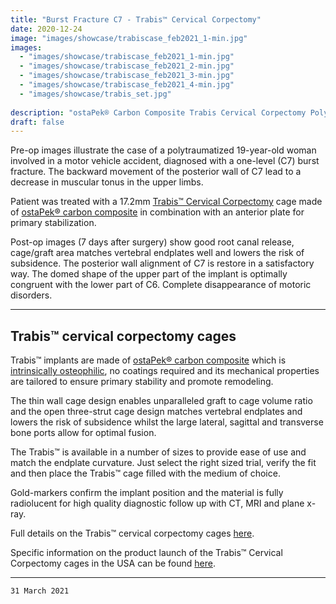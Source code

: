 ```yaml
---
title: "Burst Fracture C7 - Trabis™ Cervical Corpectomy"
date: 2020-12-24
image: "images/showcase/trabiscase_feb2021_1-min.jpg"
images: 
  - "images/showcase/trabiscase_feb2021_1-min.jpg"
  - "images/showcase/trabiscase_feb2021_2-min.jpg"
  - "images/showcase/trabiscase_feb2021_3-min.jpg"
  - "images/showcase/trabiscase_feb2021_4-min.jpg"
  - "images/showcase/trabis_set.jpg"
  
description: "ostaPek® Carbon Composite Trabis Cervical Corpectomy Polytrauma Burst Fracture C7"
draft: false
---
```


Pre-op images illustrate the case of a polytraumatized 19-year-old woman involved in a motor vehicle accident, diagnosed with a one-level (C7) burst fracture. The backward movement of the posterior wall of C7 lead to a decrease in muscular tonus in the upper limbs.

<!--more-->

Patient was treated with a 17.2mm [Trabis™ Cervical Corpectomy](https://spinenuances.com/products/trabis_cervical_corpectomy_vertebral_body_replacement_cage) cage 
made of [ostaPek® carbon composite](https://spinenuances.com/ostapek_carbon_composite) in combination with an anterior plate for primary stabilization.

Post-op images (7 days after surgery) show good root canal release, cage/graft area matches vertebral endplates well and lowers the risk of subsidence. The posterior wall alignment of C7 is restore in a satisfactory way. The domed shape of the upper part of the implant is optimally congruent with the lower part of C6. Complete disappearance of motoric disorders.

-----

## Trabis™ cervical corpectomy cages

Trabis™ implants are made of [ostaPek® carbon composite](https://saps2412.github.io/sales_mktg/what_is_ostaPek_and_why.pdf) which is [intrinsically osteophilic](https://spinenuances.com/blog/ostapek_carbon_composite_part_one_biology/), 
no coatings required and its mechanical properties are tailored to ensure primary stability and promote remodeling.

The thin wall cage design enables unparalleled graft to cage volume ratio and the open three-strut cage design matches vertebral endplates and lowers the risk of subsidence whilst
the large lateral, sagittal and transverse bone ports allow for optimal fusion.

The Trabis™ is available in a number of sizes to provide ease of use and match the endplate curvature. Just select the right sized trial, verify
the fit and then place the Trabis™ cage filled with the medium of choice. 


Gold-markers confirm the implant position and the material is fully radiolucent for high quality diagnostic follow up with CT, MRI and plane x-ray.

Full details on the Trabis™ cervical corpectomy cages [here](https://saps2412.github.io/sales_mktg/trabis_cervical_corpectomy.pdf).

Specific information on the product launch of the Trabis™ Cervical Corpectomy cages in the USA can be found [here](https://spinenuances.com/blog/trabis_acif_regular_clinical_use_usa).

---

`31 March 2021`
